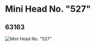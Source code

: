 # Mini Head No. "527"
## 63163
![Mini Head No. "527"](https://lc-www-live-s.legocdn.com/media/bricks/5/2/4528168.jpg)